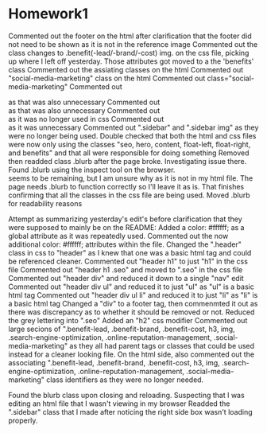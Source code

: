 # Homework1

Commented out the footer on the html after clarification that the footer did not need to be shown as it is not in the reference image
Commented out the class changes to .benefit(-lead/-brand/-cost) img. on the css file, picking up where I left off yesterday. Those attributes got moved to a the 'benefits' class
Commented out the assiating classes on the html
Commented out "social-media-marketing" class on the html
Commented out class="social-media-marketing"
Commented out <div id="social-media-marketing"> as that was also unnecessary
Commented out <div id="online-reputation-management"> as that was also unnecessary
Commented out <div class="search-engine-optimization"> as it was no longer used in css
Commented out <div class="header"> as it was unnecessary
Commented out ".sidebar" and ".sidebar img" as they were no longer being used.
Double checked that both the html and css files were now only using the classes "seo, hero, content, float-left, float-right, and benefits" and that all were responsible for doing something
Removed then readded class .blurb after the page broke. Investigating issue there.
Found .blurb using the inspect tool on the browser. <div id="search-engine-optimization" class="blurb"> seems to be remaining, but I am unsure why as it is not in my html file. The page needs .blurb to function correctly so I'll leave it as is.
That finishes confirming that all the classes in the css file are being used.
Moved .blurb for readability reasons

Attempt as summarizing yesterday's edit's before clarification that they were supposed to mainly be on the README:
Added a color: #ffffff; as a global attribute as it was repeatedly used. 
Commented out the now additional color: #ffffff; attributes within the file.
Changed the ".header" class in css to "header" as I knew that one was a basic html tag and could be referenced cleaner.
Commented out "header h1" to just "h1" in the css file
Commented out "header h1 .seo" and moved to ".seo" in the css file
Commented out "header div" and reduced it down to a single "nav" edit
Commented out "header div ul" and reduced it to just "ul" as "ul" is a basic html tag
Commented out "header div ul li" and reduced it to just "li" as "li" is a basic html tag
Changed a "div" to a footer tag, then commenmted it out as there was discrepancy as to whether it should be removed or not.
Reduced the grey lettering into ".seo"
Added an "h2" css modifier
Commented out large secions of ".benefit-lead, .benefit-brand, .benefit-cost, h3, img, .search-engine-optimization, .online-reputation-management, .social-media-marketing" as they all had parent tags or classes that could be used instead for a cleaner looking file.
On the html side, also commented out the associating ".benefit-lead, .benefit-brand, .benefit-cost, h3, img, .search-engine-optimization, .online-reputation-management, .social-media-marketing" class identifiers as they were no longer needed.

Found the blurb class upon closing and reloading. Suspecting that I was editing an html file that I wasn't viewing in my browser
Readded the ".sidebar" class that I made after noticing the right side box wasn't loading properly.